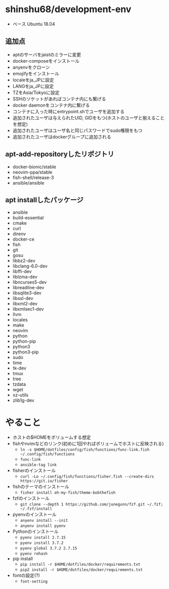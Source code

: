 # shinshu68/development-env
- ベース Ubuntu 18.04

## 追加点
- aptのサーバをjaistのミラーに変更
- docker-composeをインストール
- anyenvをクローン
- emojifyをインストール
- localeをja_JPに設定
- LANGをja_JPに設定
- TZをAsia/Tokyoに設定
- SSHのソケットがあればコンテナ内にも繋げる
- docker daemonをコンテナ内に繋げる
- コンテナに入った時にentrypoint.shでユーザを追加する
- 追加されたユーザは与えられたUID, GIDをもつ(ホストのユーザと揃えることを想定)
- 追加されたユーザはユーザ名と同じパスワードでsudo権限をもつ
- 追加されたユーザはdockerグループに追加される

## apt-add-repositoryしたリポジトリ
- docker-bionic/stable
- neovim-ppa/stable
- fish-shell/release-3
- ansible/ansible

## apt installしたパッケージ
- ansible
- build-essential
- cmake
- curl
- direnv
- docker-ce
- fish
- git
- gosu
- libbz2-dev
- libclang-6.0-dev
- libffi-dev
- liblzma-dev
- libncurses5-dev
- libreadline-dev
- libsqlite3-dev
- libssl-dev
- libxml2-dev
- libxmlsec1-dev
- llvm
- locales
- make
- neovim
- python
- python-pip
- python3
- python3-pip
- sudo
- time
- tk-dev
- tmux
- tree
- tzdata
- wget
- xz-utils
- zlib1g-dev

# やること
- ホストの$HOMEをボリュームする想定
- fishやnvimなどのリンク(初めに1回やればボリュームでホストに反映される)
  - `ln -s $HOME/dotfiles/config/fish/functions/func-link.fish ~/.config/fish/functions`
  - `func-link`
  - `ansible-tag link`
- fisherのインストール
  - `curl -Lo ~/.config/fish/functions/fisher.fish --create-dirs https://git.io/fisher`
- fishのテーマのインストール
  - `fisher install oh-my-fish/theme-bobthefish`
- fzfのインストール
  - `git clone --depth 1 https://github.com/junegunn/fzf.git ~/.fzf; ~/.fzf/install`
- pyenvのインストール
  - `anyenv install --init`
  - `anyenv install pyenv`
- Pythonのインストール
  - `pyenv install 2.7.15`
  - `pyenv install 3.7.2`
  - `pyenv global 3.7.2 2.7.15`
  - `pyenv rehash`
- pip install
  - `pip install -r $HOME/dotfiles/docker/requirements.txt`
  - `pip2 install -r $HOME/dotfiles/docker/requirements.txt`
- fontの設定(?)
  - `font-setting`
